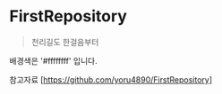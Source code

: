 # FirstRepository

> 천리길도 한걸음부터

배경색은 '#ffffffff' 입니다.

참고자료
[https://github.com/yoru4890/FirstRepository]
